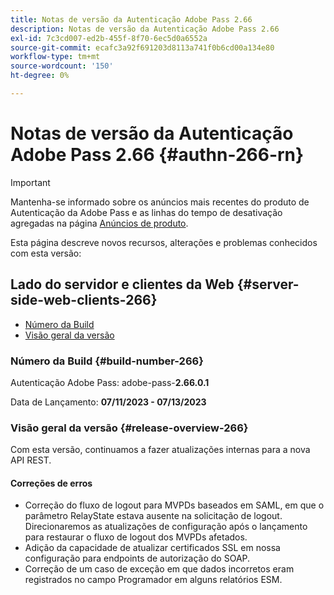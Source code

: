 ```yaml
---
title: Notas de versão da Autenticação Adobe Pass 2.66
description: Notas de versão da Autenticação Adobe Pass 2.66
exl-id: 7c3cd007-ed2b-455f-8f70-6ec5d0a6552a
source-git-commit: ecafc3a92f691203d8113a741f0b6cd00a134e80
workflow-type: tm+mt
source-wordcount: '150'
ht-degree: 0%

---
```


# Notas de versão da Autenticação Adobe Pass 2.66 {#authn-266-rn}

>[!IMPORTANT]
>
> Mantenha-se informado sobre os anúncios mais recentes do produto de Autenticação da Adobe Pass e as linhas do tempo de desativação agregadas na página [Anúncios de produto](/help/authentication/product-announcements.md).

Esta página descreve novos recursos, alterações e problemas conhecidos com esta versão:

## Lado do servidor e clientes da Web {#server-side-web-clients-266}

* [Número da Build](#build-number-266)
* [Visão geral da versão](#release-overview-266)

### Número da Build {#build-number-266}

Autenticação Adobe Pass: adobe-pass-**2.66.0.1**

Data de Lançamento: **07/11/2023 - 07/13/2023**

### Visão geral da versão {#release-overview-266}

Com esta versão, continuamos a fazer atualizações internas para a nova API REST.

#### Correções de erros

* Correção do fluxo de logout para MVPDs baseados em SAML, em que o parâmetro RelayState estava ausente na solicitação de logout. Direcionaremos as atualizações de configuração após o lançamento para restaurar o fluxo de logout dos MVPDs afetados.
* Adição da capacidade de atualizar certificados SSL em nossa configuração para endpoints de autorização do SOAP.
* Correção de um caso de exceção em que dados incorretos eram registrados no campo Programador em alguns relatórios ESM.
